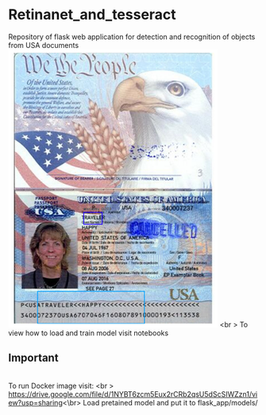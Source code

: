 # Retinanet_and_tesseract
Repository of flask web application for detection and recognition of objects from USA documents
![alt text](preview.png) <br \>
To view how to load and train model visit notebooks
## Important
<br>To run Docker image visit: <br \>
<br>https://drive.google.com/file/d/1NYBT6zcm5Eux2rCRb2qsU5dScSIWZzn1/view?usp=sharing<\br> 
Load pretained model and put it to flask_app/models/
